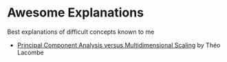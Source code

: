 # Awesome Explanations
Best explanations of difficult concepts known to me

* [Principal Component Analysis versus Multidimensional Scaling](https://tlacombe.github.io/teaching/notesCoursINF556/cours1.pdf) by Théo Lacombe
<!--stackedit_data:
eyJoaXN0b3J5IjpbNDI3MTkxMTA5LC0xOTEwMTU5MzhdfQ==
-->